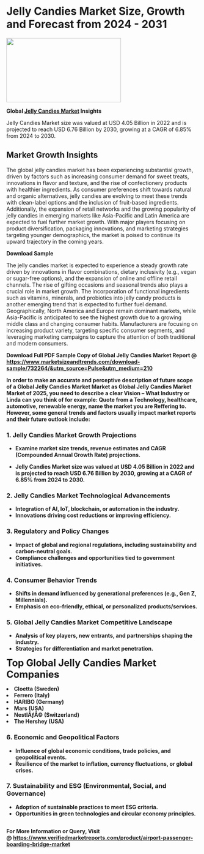 <H1>Jelly Candies Market Size, Growth and Forecast from 2024 - 2031</H1><img class="aligncenter size-medium wp-image-584254" src="https://thirdeyenews.in/wp-content/uploads/2024/09/Global-Market-Research-300x168.jpeg" alt="" width="300" height="168" /><p><strong>Global&nbsp;<a href="https://www.marketsizeandtrends.com/download-sample/732264/&amp;utm_source=Pulse&amp;utm_medium=210">Jelly Candies Market</a> Insights</strong></p><p>Jelly Candies Market size was valued at USD 4.05 Billion in 2022 and is projected to reach USD 6.76 Billion by 2030, growing at a CAGR of 6.85% from 2024 to 2030.</p><p><h2>Market Growth Insights</h2> <p>The global jelly candies market has been experiencing substantial growth, driven by factors such as increasing consumer demand for sweet treats, innovations in flavor and texture, and the rise of confectionery products with healthier ingredients. As consumer preferences shift towards natural and organic alternatives, jelly candies are evolving to meet these trends with clean-label options and the inclusion of fruit-based ingredients. Additionally, the expansion of retail networks and the growing popularity of jelly candies in emerging markets like Asia-Pacific and Latin America are expected to fuel further market growth. With major players focusing on product diversification, packaging innovations, and marketing strategies targeting younger demographics, the market is poised to continue its upward trajectory in the coming years. </p> <p><strong>Download Sample</strong></p> <p>The jelly candies market is expected to experience a steady growth rate driven by innovations in flavor combinations, dietary inclusivity (e.g., vegan or sugar-free options), and the expansion of online and offline retail channels. The rise of gifting occasions and seasonal trends also plays a crucial role in market growth. The incorporation of functional ingredients such as vitamins, minerals, and probiotics into jelly candy products is another emerging trend that is expected to further fuel demand. Geographically, North America and Europe remain dominant markets, while Asia-Pacific is anticipated to see the highest growth due to a growing middle class and changing consumer habits. Manufacturers are focusing on increasing product variety, targeting specific consumer segments, and leveraging marketing campaigns to capture the attention of both traditional and modern consumers. <p><strong></p><p><span class=""><strong>Download Full PDF Sample Copy of Global Jelly Candies Market Report</strong> @ <a href="https://www.marketsizeandtrends.com/download-sample/732264/&amp;utm_source=Pulse&amp;utm_medium=210" target="_blank">https://www.marketsizeandtrends.com/download-sample/732264/&amp;utm_source=Pulse&amp;utm_medium=210</a></span></p><p>In order to make an accurate and perceptive description of future scope of a Global&nbsp;Jelly Candies Market Market as Global&nbsp;Jelly Candies Market Market of 2025, you need to describe a clear Vision &ndash; What Industry or Linda can you think of for example: Quote from a Technology, healthcare, automotive, renewable energy, name the market you are Reffering to. However, some general trends and factors usually impact market reports and their future outlook include:</p><h3>1.&nbsp;<strong>Jelly Candies Market Growth Projections</strong></h3><ul><li>Examine market size trends, revenue estimates and CAGR (Compounded Annual Growth Rate) projections.</li><li><p>Jelly Candies Market size was valued at USD 4.05 Billion in 2022 and is projected to reach USD 6.76 Billion by 2030, growing at a CAGR of 6.85% from 2024 to 2030.</p></li></ul><h3>2.&nbsp;<strong>Jelly Candies Market Technological Advancements</strong></h3><ul><li>Integration of AI, IoT, blockchain, or automation in the industry.</li><li>Innovations driving cost reductions or improving efficiency.</li></ul><h3>3.&nbsp;<strong>Regulatory and Policy Changes</strong></h3><ul><li>Impact of global and regional regulations, including sustainability and carbon-neutral goals.</li><li>Compliance challenges and opportunities tied to government initiatives.</li></ul><h3>4.&nbsp;<strong>Consumer Behavior Trends</strong></h3><ul><li>Shifts in demand influenced by generational preferences (e.g., Gen Z, Millennials).</li><li>Emphasis on eco-friendly, ethical, or personalized products/services.</li></ul><h3>5.&nbsp;<strong>Global Jelly Candies Market Competitive Landscape</strong></h3><ul><li>Analysis of key players, new entrants, and partnerships shaping the industry.</li><li>Strategies for differentiation and market penetration.</li></ul><p data-pm-slice="1 1 []"><span style="color: inherit; font-family: inherit; font-size: 25px;">Top Global Jelly Candies Market Companies</span></p><div class="" data-test-id=""><p><li>Cloetta (Sweden)</li><li> Ferrero (Italy)</li><li> HARIBO (Germany)</li><li> Mars (USA)</li><li> NestlÃƒÂ© (Switzerland)</li><li> The Hershey (USA)</li></p></div><h3>6.&nbsp;<strong>Economic and Geopolitical Factors</strong></h3><ul><li>Influence of global economic conditions, trade policies, and geopolitical events.</li><li>Resilience of the market to inflation, currency fluctuations, or global crises.</li></ul><h3>7.&nbsp;<strong>Sustainability and ESG (Environmental, Social, and Governance)</strong></h3><ul><li>Adoption of sustainable practices to meet ESG criteria.</li><li>Opportunities in green technologies and circular economy principles.</li></ul><h2><strong style="font-size: 14px;">For More Information or Query, Visit @&nbsp;</strong><a style="background-color: #ffffff; font-size: 14px;" href="https://www.marketsizeandtrends.com/report/jelly-candies-market/" target="_blank">https://www.verifiedmarketreports.com/product/airport-passenger-boarding-bridge-market</a></h2>
